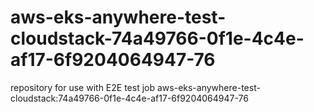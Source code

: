# aws-eks-anywhere-test-cloudstack-74a49766-0f1e-4c4e-af17-6f9204064947-76
repository for use with E2E test job aws-eks-anywhere-test-cloudstack:74a49766-0f1e-4c4e-af17-6f9204064947-76
